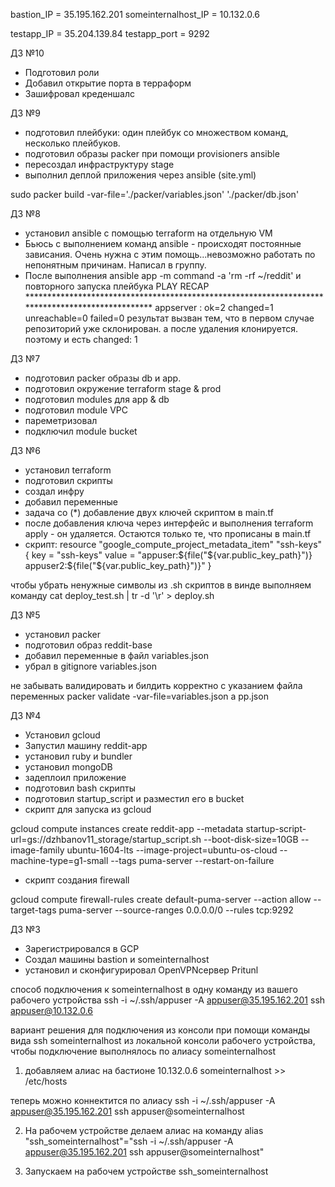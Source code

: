 bastion_IP = 35.195.162.201
someinternalhost_IP = 10.132.0.6

testapp_IP = 35.204.139.84
testapp_port = 9292
 
ДЗ №10 
 - Подготовил роли
 - Добавил открытие порта в терраформ
 - Зашифровал креденшалс
  
ДЗ №9
 - подготовил плейбуки: один плейбук со множеством команд, несколько плейбуков.
 - подготовил образы packer при помощи provisioners ansible
 - пересоздал инфраструктуру stage
 - выполнил деплой приложения через ansible (site.yml)


 sudo packer build -var-file='./packer/variables.json' './packer/db.json'


 ДЗ №8 
 - установил ansible с помощью terraform на отдельную VM
 - Бьюсь с выполнением команд ansible - происходят постоянные зависания. Очень нужна с этим помощь...невозможно работать по непонятным причинам. Написал в группу.
 - После выполнения ansible app -m command -a 'rm -rf ~/reddit' и повторного запуска плейбука 
 PLAY RECAP *************************************************************************************************
appserver                  : ok=2    changed=1    unreachable=0    failed=0
результат вызван тем, что в первом случае репозиторий уже склонирован. а после удаления клонируется. поэтому и есть changed: 1
 

 
 
 ДЗ №7
 - подготовил packer образы db и app.
 - подготовил окружение terraform stage & prod
 - подготовил modules для app & db
 - подготовил module VPC
 - пареметризовал
 - подключил module bucket


 ДЗ №6
  - установил terraform
  - подготовил скрипты
  - создал инфру
  - добавил переменные
  - задача со (*) добавление двух ключей скриптом в main.tf
  - после добавления ключа через интерфейс и выполнения terraform apply - он удаляется. Остаются только те, что прописаны в main.tf
  - скрипт:
  resource "google_compute_project_metadata_item" "ssh-keys" {
  key   = "ssh-keys"
  value = "appuser:${file("${var.public_key_path}")} appuser2:${file("${var.public_key_path}")}" 
}


 чтобы убрать ненужные символы из .sh скриптов в винде выполняем команду
 cat deploy_test.sh | tr -d '\r' > deploy.sh

 ДЗ №5
 - установил packer
 - подготовил образ reddit-base
 - добавил переменные в файл variables.json
 - убрал в gitignore variables.json

не забывать валидировать и билдить корректно с указанием файла переменных
packer validate -var-file=variables.json a
pp.json

 ДЗ №4
 - Установил gcloud
 - Запустил машину reddit-app
 - установил ruby и bundler
 - установил mongoDB
 - задеплоил приложение
 - подготовил bash скрипты
 - подготовил startup_script и разместил его в bucket
 - скрипт для запуска из gcloud

 gcloud compute instances create reddit-app --metadata startup-script-url=gs://dzhbanov11_storage/startup_script.sh --boot-disk-size=10GB --image-family ubuntu-1604-lts --image-project=ubuntu-os-cloud --machine-type=g1-small --tags puma-server --restart-on-failure 
 
 - скрипт создания firewall

 gcloud compute firewall-rules create default-puma-server --action allow --target-tags puma-server --source-ranges 0.0.0.0/0 --rules tcp:9292


 ДЗ №3
 - Зарегистрировался в GCP
 - Создал машины bastion и someinternalhost
 - установил и сконфигурировал OpenVPNсервер Pritunl

способ подключения к someinternalhost в одну команду из вашего рабочего устройства
 ssh -i ~/.ssh/appuser -A appuser@35.195.162.201 ssh appuser@10.132.0.6

вариант решения для подключения из консоли при  помощи команды вида ssh someinternalhost из локальной консоли рабочего устройства, чтобы подключение выполнялось по алиасу someinternalhost

 1. добавляем алиас на бастионе
 10.132.0.6 someinternalhost >> /etc/hosts 

 теперь можно коннектится по алиасу
ssh -i ~/.ssh/appuser -A appuser@35.195.162.201 ssh appuser@someinternalhost

 2. На рабочем устройстве делаем алиас на команду
alias "ssh_someinternalhost"="ssh -i ~/.ssh/appuser -A appuser@35.195.162.201 ssh appuser@someinternalhost"

 3. Запускаем на рабочем устройстве 
 ssh_someinternalhost





